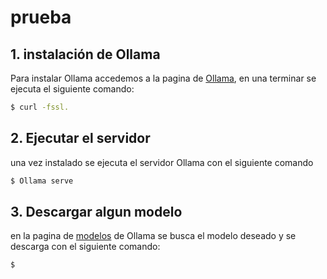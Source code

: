 # prueba

## 1. instalación de Ollama 
Para instalar Ollama accedemos a la pagina de [Ollama](https://ollama.com/download/windows), en una terminar se ejecuta el siguiente comando: 

````bash
$ curl -fssl.
```` 
## 2. Ejecutar el servidor 
una vez instalado se ejecuta el servidor Ollama con el siguiente comando 

````bash
$ Ollama serve
````
## 3. Descargar algun modelo 
en la pagina de [modelos](https://ollama.com/library) de Ollama se busca el modelo deseado y se descarga con el siguiente comando:

````bash
$ 
